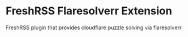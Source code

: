 # FreshRSS Flaresolverr Extension

FreshRSS plugin that provides cloudflare puzzle solving via flaresolverr

